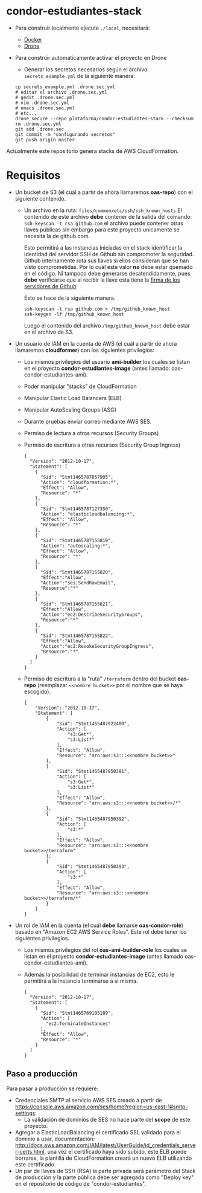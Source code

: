 condor-estudiantes-stack
========================

 - Para construir localmente ejecute `./local`, necesitará:
   - [Docker](https://www.docker.com/)
   - [Drone](http://readme.drone.io/devs/cli/)
 - Para construir automáticamente activar el proyecto en Drone
   - Generar los secretos necesarios según el archivo `secrets_example.yml` de la siguiente manera:

   ```
   cp secrets_example.yml .drone.sec.yml
   # editar el archivo .drone.sec.yml
   # gedit .drone.sec.yml
   # vim .drone.sec.yml
   # emacs .drone.sec.yml
   # etc...
   drone secure --repo plataforma/condor-estudiantes-stack --checksum
   rm .drone.sec.yml
   git add .drone.sec
   git commit -m "configurando secretos"
   git push origin master
   ```

Actualmente este repositorio genera stacks de AWS CloudFormation.

Requisitos
==========

- Un bucket de S3 (el cuál a partir de ahora llamaremos **oas-repo**) con el siguiente contenido.

  - Un archivo en la ruta: `files/common/etc/ssh/ssh_known_hosts`
    El contenido de este archivo **debe** contener de la salida del comando: `ssh-keyscan -t rsa github.com` el archivo puede contener otras llaves públicas sin embargo para este proyecto unicamente se necesita la de github.com.

    Esto permitirá a las instancias iniciadas en el stack identificar la identidad del servidor SSH de Github sin compromoter la seguridad. Github internamente rota sus llaves si ellos consideran que se han visto comprometidas. Por lo cuál este valor **no** debe estar quemado en el código. Ni tampoco debe generarse desatendidamente, pues **debe** verificarse que al recibir la llave esta tiene la [firma de los servidores de Github](https://help.github.com/articles/what-are-github-s-ssh-key-fingerprints/)

    Esto se hace de la siguiente manera.

    ```
    ssh-keyscan -t rsa github.com > /tmp/github_known_host
    ssh-keygen -lf /tmp/github_known_host
    ```

    Luego el contenido del archivo `/tmp/github_known_host` debe estar en el archivo de S3.

- Un usuario de IAM en la cuenta de AWS (el cuál a partir de ahora llamaremos **cloudformer**) con los siguientes privilegios:
  - Los mismos privilegios del usuario **ami-builder** los cuales se listan en el proyecto **condor-estudiantes-image** (antes llamado: oas-condor-estudiantes-ami).
  - Poder manipular "stacks" de CloudFormation
  - Manipular Elastic Load Balancers (ELB)
  - Manipular AutoScaling Groups (ASG)
  - Durante pruebas enviar correo mediante AWS SES.
  - Permiso de lectura a otros recursos (Security Groups)
  - Permiso de escritura a otras recursos (Security Group Ingress)

    ```
    {
      "Version": "2012-10-17",
      "Statement": [
        {
          "Sid": "Stmt1465787057905",
          "Action": "cloudformation:*",
          "Effect": "Allow",
          "Resource": "*"
        },
        {
          "Sid": "Stmt1465787127350",
          "Action": "elasticloadbalancing:*",
          "Effect": "Allow",
          "Resource": "*"
        },
        {
          "Sid": "Stmt1465787155819",
          "Action": "autoscaling:*",
          "Effect": "Allow",
          "Resource": "*"
        },
        {
          "Sid": "Stmt1465787155820",
          "Effect":"Allow",
          "Action":"ses:SendRawEmail",
          "Resource":"*"
        },
        {
          "Sid": "Stmt1465787155821",
          "Effect":"Allow",
          "Action":"ec2:DescribeSecurityGroups",
          "Resource":"*"
        },
        {
          "Sid": "Stmt1465787155822",
          "Effect":"Allow",
          "Action":"ec2:RevokeSecurityGroupIngress",
          "Resource":"*"
        }
      ]
    }
    ```

  - Permiso de escritura a la "ruta" `/terraform` dentro del bucket **oas-repo** (reemplazar `<<nombre bucket>>` por el nombre que se haya escogido).

    ```
    {
        "Version": "2012-10-17",
        "Statement": [
            {
                "Sid": "Stmt1465487922400",
                "Action": [
                    "s3:Get*",
                    "s3:List*"
                ],
                "Effect": "Allow",
                "Resource": "arn:aws:s3:::<<nombre bucket>>"
            },
            {
                "Sid": "Stmt1465487950391",
                "Action": [
                    "s3:Get*",
                    "s3:List*"
                ],
                "Effect": "Allow",
                "Resource": "arn:aws:s3:::<<nombre bucket>>/*"
            },
            {
                "Sid": "Stmt1465487950392",
                "Action": [
                    "s3:*"
                ],
                "Effect": "Allow",
                "Resource": "arn:aws:s3:::<<nombre bucket>>/terraform"
            },
            {
                "Sid": "Stmt1465487950393",
                "Action": [
                    "s3:*"
                ],
                "Effect": "Allow",
                "Resource": "arn:aws:s3:::<<nombre bucket>>/terraform/*"
            }
        ]
    }
    ```

- Un rol de IAM en la cuenta (el cuál **debe** llamarse **oas-condor-role**) basado en "Amazon EC2 AWS Service Roles". Este rol debe tener los siguientes privilegios.
  - Los mismos privilegios del rol **oas-ami-builder-role** los cuales se listan en el proyecto **condor-estudiantes-image** (antes llamado oas-condor-estudiantes-ami).
  - Además la posibilidad de terminar instancias de EC2, esto le permitirá a la instancia terminarse a si misma.

     ```
     {
       "Version": "2012-10-17",
       "Statement": [
         {
           "Sid": "Stmt1465769105189",
           "Action": [
             "ec2:TerminateInstances"
           ],
           "Effect": "Allow",
           "Resource": "*"
         }
       ]
     }
     ```

Paso a producción
-----------------

Para pasar a producción se requiere:

- Credenciales SMTP al servicio AWS SES creado a partir de https://console.aws.amazon.com/ses/home?region=us-east-1#smtp-settings:
  - La validación de dominios de SES no hace parte del **scope** de este proyecto.
- Agregar a ElasticLoadBalancing el certificado SSL validado para el dominio a usar, documentación: http://docs.aws.amazon.com/IAM/latest/UserGuide/id_credentials_server-certs.html, una vez el certificado haya sido subido, este ELB puede borrarse, la plantilla de CloudFormation creará un nuevo ELB utilizando este certificado.
- Un par de llaves de SSH (RSA) la parte privada será parámetro del Stack de producción y la parte pública debe ser agregada como "Deploy key" en el repositorio de código de "condor-estudiantes".
